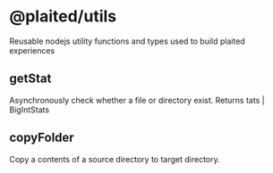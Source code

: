 # @plaited/utils 

Reusable nodejs utility functions and types used to build plaited experiences

## getStat

Asynchronously check whether a file or directory exist. Returns tats | BigIntStats

## copyFolder 
Copy a contents of a source directory to target directory.